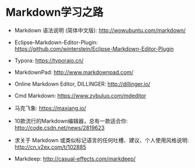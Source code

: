 # Markdown学习之路

* Markdown 语法说明 (简体中文版): <http://wowubuntu.com/markdown/>
* Eclipse-Markdown-Editor-Plugin: <https://github.com/winterstein/Eclipse-Markdown-Editor-Plugin>

* Typora: <https://typoraio.cn/>
* MarkdownPad: <http://www.markdownpad.com/>
* Online Markdown Editor, DILLINGER: <http://dillinger.io/>
* Cmd Markdown: <https://www.zybuluo.com/mdeditor>
* 马克飞象: <https://maxiang.io/>
* 10款流行的Markdown编辑器，总有一款适合你: <http://code.csdn.net/news/2819623>
* 求关于 Markdown 或类似标记语言的任何吐槽、建议、个人使用风格说明: <http://cn.v2ex.com/t/102885>
* Markdeep: <http://casual-effects.com/markdeep/>
